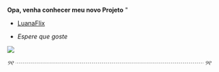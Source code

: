 
  **Opa, venha conhecer meu novo Projeto** "  
 
-  [LuanaFlix](https://arhalfox.github.io/LuanaFlix/) 

- _Espere que goste_

 ![](https://tenor.com/pt-BR/view/hello-kitty-gif-14986777969723276183)  

*୨୧ ┈┈┈┈┈┈┈┈┈┈┈┈┈┈┈┈┈┈┈┈┈┈┈┈┈┈┈┈┈┈┈ ୨୧*
